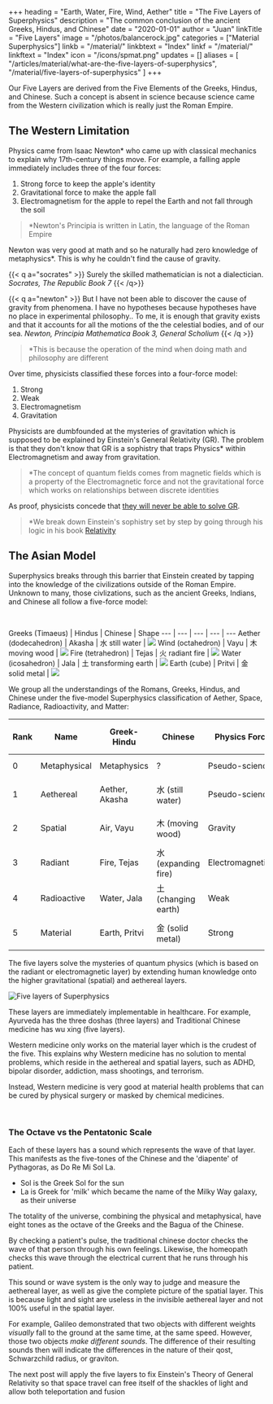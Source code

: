 +++
heading   = "Earth, Water, Fire, Wind, Aether"
title       = "The Five Layers of Superphysics"
description = "The common conclusion of the ancient Greeks, Hindus, and Chinese"
date        = "2020-01-01"
author      = "Juan"
linkTitle   = "Five Layers"
image      = "/photos/balancerock.jpg"
categories  = ["Material Superphysics"]
linkb = "/material/"
linkbtext = "Index"
linkf = "/material/"
linkftext = "Index"
icon = "/icons/spmat.png"
updates = []
aliases = [
  "/articles/material/what-are-the-five-layers-of-superphysics",
  "/material/five-layers-of-superphysics"
]
+++

Our Five Layers are derived from the Five Elements of the Greeks, Hindus, and Chinese. Such a concept is absent in science because science came from the Western civilization which is really just the Roman Empire. 


## The Western Limitation

Physics came from Isaac Newton* who came up with classical mechanics to explain why 17th-century things move. For example, a falling apple immediately includes three of the four forces:

1. Strong force to keep the apple's identity
2. Gravitational force to make the apple fall
3. Electromagnetism for the apple to repel the Earth and not fall through the soil  

> *Newton's Principia is written in Latin, the language of the Roman Empire


Newton was very good at math and so he naturally had zero knowledge of metaphysics*. This is why he couldn't find the cause of gravity. 


{{< q a="socrates" >}}
Surely the skilled mathematician is not a dialectician.
<cite>Socrates, The Republic Book 7</cite>
{{< /q>}}


{{< q a="newton" >}}
But I have not been able to discover the cause of gravity from phenomena. I have no hypotheses because hypotheses have no place in experimental philosophy.. To me, it is enough that gravity exists and that it accounts for all the motions of the the celestial bodies, and of our sea. 
<cite>Newton, Principia Mathematica Book 3, General Scholium</cite>
{{< /q >}}


> *This is because the operation of the mind when doing math and philosophy are different


Over time, physicists classified these forces into a four-force model:

1. Strong
2. Weak
3. Electromagnetism
4. Gravitation

Physicists are dumbfounded at the mysteries of gravitation which is supposed to be explained by Einstein's General Relativity (GR). The problem is that they don't know that GR is a sophistry that traps Physics* within  Electromagnetism and away from gravitation. 

> *The concept of quantum fields comes from magnetic fields which is a property of the Electromagnetic force and not the gravitational force which works on relationships between discrete identities



As proof, physicists concede that [they will never be able to solve GR](https://www.forbes.com/sites/startswithabang/2019/12/04/this-is-why-scientists-will-never-exactly-solve-general-relativity/).

> *We break down Einstein's sophistry set by step by going through his logic in his book [Relativity](/research/einstein/relativity/section-02) 



## The Asian Model

Superphysics breaks through this barrier that Einstein created by tapping into the knowledge of the civilizations outside of the Roman Empire. Unknown to many, those civlizations, such as the ancient Greeks, Indians, and Chinese all follow a five-force model: 

<br>

Greeks (Timaeus) | Hindus | Chinese | Shape
--- | --- | --- | --- | ---
Aether (dodecahedron)  | Akasha | 水 still water | ![](/graphics/physics/dode.gif)
Wind (octahedron) | Vayu | 木 moving wood | ![](/graphics/physics/octa.gif)
Fire (tetrahedron) | Tejas | 火 radiant fire | ![](/graphics/physics/tetra.gif)
Water (icosahedron) | Jala | 土 transforming earth | ![](/graphics/physics/icos.gif)
Earth (cube) | Pritvi | 金 solid metal | ![](/graphics/physics/cube.gif)


We group all the understandings of the Romans, Greeks, Hindus, and Chinese under the five-model Superphysics classification of Aether, Space, Radiance, Radioactivity, and Matter:


Rank | Name | Greek-Hindu | Chinese | Physics Force | Superphysics Force | Force Carrier | Resulting particles in Superphysics | Pythagorean Note
--- | --- | --- | --- | --- | --- | --- | --- | --- 
0 | Metaphysical | Metaphysics | ? | Pseudo-science | Yang Yin | Soul | The One, Brahma, Tao | Octave
1 | Aethereal | Aether, Akasha | 水 (still water) | Pseudo-science | Creative force | Thought (effective qoa or idea) | qoa or quantum of aether | La 
2 | Spatial | Air, Vayu | 木 (moving wood) | Gravity | Gravity | Schwarzchild Radius (qost or graviton) | qost or quantum of spacetime | Sol
3 | Radiant | Fire, Tejas | 水 (expanding fire) | Electromagnetism | Male-Female force | Photon (qol) | qoe, qol | Mi
4 | Radioactive | Water, Jala | 土 (changing earth) | Weak | Radioactive force | W Z Bosons (qor) | qor or quantum of radioactivity | Re
5 | Material | Earth, Pritvi | 金 (solid metal) | Strong | Nuclear force | Gluons (effective qom) | qom (quarks) | Do


The five layers solve the mysteries of quantum physics (which is based on the radiant or electromagnetic layer) by extending human knowledge onto the higher gravitational (spatial) and aethereal layers. 


![Five layers of Superphysics](/graphics/physics/egllayers.png)


These layers are immediately implementable in healthcare. For example, Ayurveda has the three doshas (three layers) and Traditional Chinese medicine has wu xing (five layers). 

Western medicine only works on the material layer which is the crudest of the five. This explains why Western medicine has no solution to mental problems, which reside in the aethereal and spatial layers, such as ADHD, bipolar disorder, addiction, mass shootings, and terrorism. 

Instead, Western medicine is very good at material health problems that can be cured by physical surgery or masked by chemical medicines. 

<br>

### The Octave vs the Pentatonic Scale

Each of these layers has a sound which represents the wave of that layer. This manifests as the five-tones of the Chinese and the 'diapente' of Pythagoras, as Do Re Mi Sol La.
- Sol is the Greek Sol for the sun
- La is Greek for 'milk' which became the name of the Milky Way galaxy, as their universe

The totality of the universe, combining the physical and metaphysical, have eight tones as the octave of the Greeks and the Bagua of the Chinese.

By checking a patient's pulse, the traditional chinese doctor checks the wave of that person through his own feelings. Likewise, the homeopath checks this wave through the electrical current that he runs through his patient. 

<!-- The Greeks on the other hand, used eight sounds to represent the five layers. Three, do-re-mi (C-D-E), are for the lower three layers, while fa-so-la-ti-do (F-G-A-B) are for the spatial and aethereal layers. C and G were common in Western Classical Music.   -->

This sound or wave system is the only way to judge and measure the aethereal layer, as well as give the complete picture of the spatial layer. This is because light and sight are useless in the invisible aethereal layer and not 100% useful in the spatial layer. 

For example, Galileo demonstrated that two objects with different weights *visually* fall to the ground at the same time, at the same speed. However, those two objects *make different sounds*. The difference of their resulting sounds then will indicate the differences in the nature of their qost, Schwarzchild radius, or graviton. 

The next post will apply the five layers to fix Einstein's Theory of General Relativity so that space travel can free itself of the shackles of light and allow both teleportation and fusion

<!-- leave ex  explain universal relativity which applies relativistic movement on the five layers. It explains how everything in the universe is interconnected.  
 -->